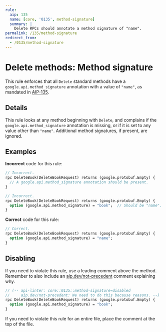 ```yaml
---
rule:
  aip: 135
  name: [core, '0135', method-signature]
  summary: |
    Delete RPCs should annotate a method signature of "name".
permalink: /135/method-signature
redirect_from:
  - /0135/method-signature
---
```


# Delete methods: Method signature

This rule enforces that all `Delete` standard methods have a
`google.api.method_signature` annotation with a value of `"name"`, as mandated
in [AIP-135][].

## Details

This rule looks at any method beginning with `Delete`, and complains if the
`google.api.method_signature` annotation is missing, or if it is set to any
value other than `"name"`. Additional method signatures, if present, are
ignored.

## Examples

**Incorrect** code for this rule:

```proto
// Incorrect.
rpc DeleteBook(DeleteBookRequest) returns (google.protobuf.Empty) {
  // A google.api.method_signature annotation should be present.
}
```

```proto
// Incorrect.
rpc DeleteBook(DeleteBookRequest) returns (google.protobuf.Empty) {
  option (google.api.method_signature) = "book";  // Should be "name".
}
```

**Correct** code for this rule:

```proto
// Correct.
rpc DeleteBook(DeleteBookRequest) returns (google.protobuf.Empty) {
  option (google.api.method_signature) = "name";
}
```

## Disabling

If you need to violate this rule, use a leading comment above the method.
Remember to also include an [aip.dev/not-precedent][] comment explaining why.

```proto
// (-- api-linter: core::0135::method-signature=disabled
//     aip.dev/not-precedent: We need to do this because reasons. --)
rpc DeleteBook(DeleteBookRequest) returns (google.protobuf.Empty) {
  option (google.api.method_signature) = "book";
}
```

If you need to violate this rule for an entire file, place the comment at the
top of the file.

[aip-135]: https://aip.dev/135
[aip.dev/not-precedent]: https://aip.dev/not-precedent
